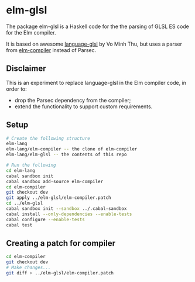 # elm-glsl

The package elm-glsl is a Haskell code for the the parsing of GLSL ES code for the Elm compiler.

It is based on awesome [language-glsl](https://github.com/noteed/language-glsl) by Vo Minh Thu, but uses a parser from [elm-compiler](https://github.com/elm-lang/elm-compiler) instead of Parsec.

## Disclaimer

This is an experiment to replace language-glsl in the Elm compiler code, in order to:

* drop the Parsec dependency from the compiler;
* extend the functionality to support custom requirements.

## Setup

```bash
# Create the following structure
elm-lang
elm-lang/elm-compiler -- the clone of elm-compiler
elm-lang/elm-glsl -- the contents of this repo

# Run the following
cd elm-lang
cabal sandbox init
cabal sandbox add-source elm-compiler
cd elm-compiler
git checkout dev
git apply ../elm-glsl/elm-compiler.patch
cd ../elm-glsl
cabal sandbox init --sandbox ../.cabal-sandbox
cabal install --only-dependencies --enable-tests
cabal configure --enable-tests
cabal test
```

## Creating a patch for compiler

```bash
cd elm-compiler
git checkout dev
# Make changes...
git diff > ../elm-glsl/elm-compiler.patch
```
